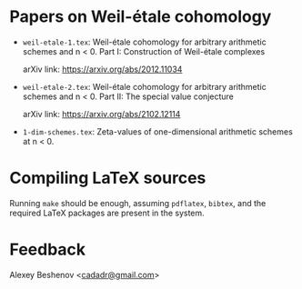 # Papers on Weil-étale cohomology

* `weil-etale-1.tex`:
  Weil-étale cohomology for arbitrary arithmetic schemes and n < 0.
  Part I: Construction of Weil-étale complexes

  arXiv link: https://arxiv.org/abs/2012.11034

* `weil-etale-2.tex`:
  Weil-étale cohomology for arbitrary arithmetic schemes and n < 0.
  Part II: The special value conjecture

  arXiv link: https://arxiv.org/abs/2102.12114

* `1-dim-schemes.tex`:
  Zeta-values of one-dimensional arithmetic schemes at n < 0.


# Compiling LaTeX sources

Running `make` should be enough, assuming `pdflatex`, `bibtex`, and the required
LaTeX packages are present in the system.


# Feedback

Alexey Beshenov &lt;cadadr@gmail.com&gt;
